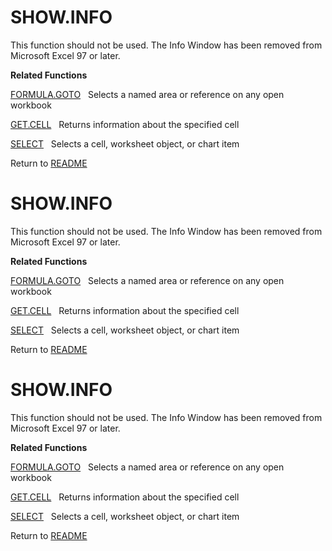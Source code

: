 # SHOW.INFO

This function should not be used. The Info Window has been removed from
Microsoft Excel 97 or later.

**Related Functions**

[FORMULA.GOTO](FORMULA.GOTO.md)&nbsp;&nbsp;&nbsp;Selects a named area or reference on any
open workbook

[GET.CELL](GET.CELL.md)&nbsp;&nbsp;&nbsp;Returns information about the specified cell

[SELECT](SELECT.md)&nbsp;&nbsp;&nbsp;Selects a cell, worksheet object, or chart item



Return to [README](README.md#S)

# SHOW.INFO

This function should not be used. The Info Window has been removed from
Microsoft Excel 97 or later.

**Related Functions**

[FORMULA.GOTO](FORMULA.GOTO.md)&nbsp;&nbsp;&nbsp;Selects a named area or reference on any
open workbook

[GET.CELL](GET.CELL.md)&nbsp;&nbsp;&nbsp;Returns information about the specified cell

[SELECT](SELECT.md)&nbsp;&nbsp;&nbsp;Selects a cell, worksheet object, or chart item



Return to [README](README.md#S)

# SHOW.INFO

This function should not be used. The Info Window has been removed from
Microsoft Excel 97 or later.

**Related Functions**

[FORMULA.GOTO](FORMULA.GOTO.md)&nbsp;&nbsp;&nbsp;Selects a named area or reference on any
open workbook

[GET.CELL](GET.CELL.md)&nbsp;&nbsp;&nbsp;Returns information about the specified cell

[SELECT](SELECT.md)&nbsp;&nbsp;&nbsp;Selects a cell, worksheet object, or chart item



Return to [README](README.md#S)


